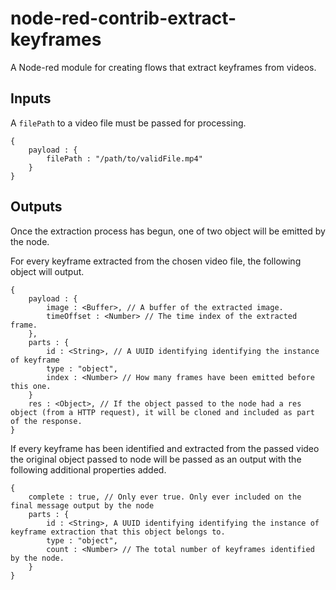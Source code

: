 # node-red-contrib-extract-keyframes
A Node-red module for creating flows that extract keyframes from videos.


## Inputs

A `filePath` to a video file must be passed for processing.

```
{
    payload : {
        filePath : "/path/to/validFile.mp4"
    }
}
```

## Outputs

Once the extraction process has begun, one of two object will be emitted by the node.

For every keyframe extracted from the chosen video file, the following object will output. 

```
{
    payload : {
        image : <Buffer>, // A buffer of the extracted image.
        timeOffset : <Number> // The time index of the extracted frame.
    },
    parts : {
        id : <String>, // A UUID identifying identifying the instance of keyframe
        type : "object",
        index : <Number> // How many frames have been emitted before this one.
    }
    res : <Object>, // If the object passed to the node had a res object (from a HTTP request), it will be cloned and included as part of the response.
}
```

If every keyframe has been identified and extracted from the passed video the original object passed to node will be passed as an output with the following additional properties added.

```
{
    complete : true, // Only ever true. Only ever included on the final message output by the node
    parts : {
        id : <String>, A UUID identifying identifying the instance of keyframe extraction that this object belongs to.
        type : "object",
        count : <Number> // The total number of keyframes identified by the node.
    }
}
```